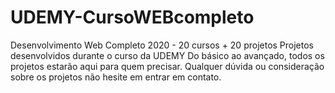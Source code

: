 # UDEMY-CursoWEBcompleto
Desenvolvimento Web Completo 2020 - 20 cursos + 20 projetos
Projetos desenvolvidos durante o curso da UDEMY
Do básico ao avançado, todos os projetos estarão aqui para quem precisar.
Qualquer dúvida ou consideração sobre os projetos não hesite em entrar
em contato.
